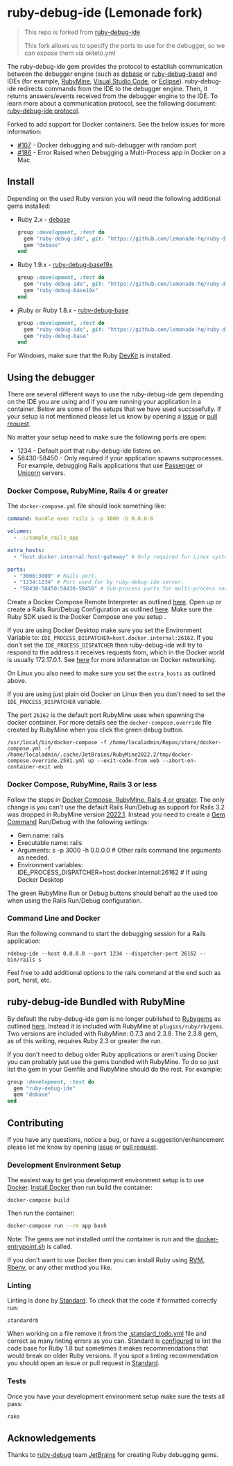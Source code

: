 # ruby-debug-ide (Lemonade fork)

> This repo is forked from [ruby-debug-ide](https://github.com/lemonade-hq/ruby-debug-ide)
> 
> This fork allows us to specify the ports to use for the debugger, so we can expose them via okteto.yml

The ruby-debug-ide gem provides the protocol to establish communication between the debugger engine (such as [debase](https://rubygems.org/gems/debase) or [ruby-debug-base](https://rubygems.org/gems/ruby-debug-base)) and IDEs (for example, [RubyMine](https://www.jetbrains.com/ruby/), [Visual Studio Code](https://code.visualstudio.com/), or [Eclipse](https://www.eclipse.org/ide/)). ruby-debug-ide redirects commands from the IDE to the debugger engine. Then, it returns answers/events received from the debugger engine to the IDE. To learn more about a communication protocol, see the following document: [ruby-debug-ide protocol](protocol-spec.md).

Forked to add support for Docker containers.  See the below issues for more information:

- [#107](https://github.com/ruby-debug/ruby-debug-ide/issues/107) - Docker debugging and sub-debugger with random port
- [#186](https://github.com/ruby-debug/ruby-debug-ide/issues/186) - Error Raised when Debugging a Multi-Process app in Docker on a Mac

## Install

Depending on the used Ruby version you will need the following additional gems installed:

- Ruby 2.x - [debase](https://rubygems.org/gems/debase)

    ```ruby
    group :development, :test do
      gem "ruby-debug-ide", git: "https://github.com/lemonade-hq/ruby-debug-ide", tag: "v0.7.100.rc1"
      gem "debase"
    end
    ```

- Ruby 1.9.x - [ruby-debug-base19x](https://rubygems.org/gems/ruby-debug-base19x)

    ```ruby
    group :development, :test do
      gem "ruby-debug-ide", git: "https://github.com/lemonade-hq/ruby-debug-ide", tag: "v0.7.100.rc1"
      gem "ruby-debug-base19x"
    end
    ```

- jRuby or Ruby 1.8.x - [ruby-debug-base](https://rubygems.org/gems/ruby-debug-base)

    ```ruby
    group :development, :test do
      gem "ruby-debug-ide", git: "https://github.com/lemonade-hq/ruby-debug-ide", tag: "v0.7.100.rc1"
      gem "ruby-debug-base"
    end
    ```

For Windows, make sure that the Ruby [DevKit](https://github.com/oneclick/rubyinstaller/wiki/Development-Kit) is installed.
  
## Using the debugger

There are several different ways to use the ruby-debug-ide gem depending on the IDE you are using and if you are running your application in a container.  Below are some of the setups that we have used succssefully.  If your setup is not mentioned please let us know by opening a [issue](https://github.com/lemonade-hq/ruby-debug-ide/issues) or [pull request](https://github.com/lemonade-hq/ruby-debug-ide/pulls).

No matter your setup need to make sure the following ports are open:

- 1234 - Default port that ruby-debug-ide listens on.
- 58430-58450 - Only required if your application spawns subprocesses.  For example, debugging Rails applications that use [Passenger](https://www.phusionpassenger.com/) or [Unicorn](https://yhbt.net/unicorn/) servers.

### Docker Compose, RubyMine, Rails 4 or greater

The `docker-compose.yml` file should look something like:

```yaml
command: bundle exec rails s -p 3000 -b 0.0.0.0

volumes: 
  - .:/sample_rails_app

extra_hosts:
  - "host.docker.internal:host-gateway" # Only required for Linux systems running Docker Desktop.

ports:
  - "3000:3000" # Rails port.
  - "1234:1234" # Port used for by ruby-debug-ide server.
  - "58430-58450:58430-58450" # Sub-process ports for multi-process servers (Unicorn, Passenger, etc).
```

Create a Docker Compose Remote Interpreter as outlined [here](https://www.jetbrains.com/help/ruby/using-docker-compose-as-a-remote-interpreter.html#configure_remote_interpreter).  Open up or create a Rails Run/Debug Configuration as outlined [here](https://www.jetbrains.com/help/ruby/run-rails-applications.html).  Make sure the Ruby SDK used is the Docker Compose one you setup .  

If you are using Docker Desktop make sure you set the Environment Variable to: `IDE_PROCESS_DISPATCHER=host.docker.internal:26162`.  If you don't set the `IDE_PROCESS_DISPATCHER` then ruby-debug-ide will try to respond to the address it receives requests from, which in the Docker world is usually 172.17.0.1.  See [here](https://docs.docker.com/desktop/networking/#i-want-to-connect-from-a-container-to-a-service-on-the-host) for more informaiton on Docker networking.   

On Linux you also need to make sure you set the `extra_hosts` as outlined above.

If you are using just plain old Docker on Linux then you don't need to set the `IDE_PROCESS_DISPATCHER` variable.

The port `26162` is the default port RubyMine uses when spawning the docker container.  For more details see the `docker-compose.override` file created by RubyMine when you click the green debug button.  

```shell
/usr/local/bin/docker-compose -f /home/localadmin/Repos/store/docker-compose.yml -f /home/localadmin/.cache/JetBrains/RubyMine2022.2/tmp/docker-compose.override.2581.yml up --exit-code-from web --abort-on-container-exit web
```

### Docker Compose, RubyMine, Rails 3 or less

Follow the steps in [Docker Compose, RubyMine, Rails 4 or greater](#docker-compose-rubymine-rails-4-or-greater).  The only change is you can't use the default Rails Run/Debug as support for Rails 3.2 was dropped in RubyMine version [2022.1](https://blog.jetbrains.com/ruby/2022/05/rubymine-to-retire-rails-3-and-other-outdated-features/).  Instead you need to create a [Gem Command](https://www.jetbrains.com/help/ruby/run-debug-configuration-gem-command.html) Run/Debug with the following settings:

- Gem name: rails
- Executable name: rails
- Arguments: s -p 3000 -h 0.0.0.0 # Other rails command line arguments as needed.
- Environment variables: IDE_PROCESS_DISPATCHER=host.docker.internal:26162 # If using Docker Desktop

The green RubyMine Run or Debug buttons should behalf as the used too when using the Rails Run/Debug configuration. 

### Command Line and Docker

Run the following command to start the debugging session for a Rails application:

```shell
rdebug-ide --host 0.0.0.0 --port 1234 --dispatcher-port 26162 -- bin/rails s
```

Feel free to add additional options to the rails command at the end such as port, horst, etc.

## ruby-debug-ide Bundled with RubyMine

By default the ruby-debug-ide gem is no longer published to [Rubygems](https://rubygems.org/gems/ruby-debug-ide) as outlined [here](https://github.com/ruby-debug/ruby-debug-ide/issues/201).  Instead it is included with RubyMine at `plugins/ruby/rb/gems`.  Two versions are included with RubyMine: 0.7.3 and 2.3.8.  The 2.3.8 gem, as of this writing, requires Ruby 2.3 or greater the run.

If you don't need to debug older Ruby applications or aren't using Docker you can probably just use the gems bundled with RubyMine.  To do so just list the gem in your Gemfile and RubyMine should do the rest.  For example:

```ruby
group :development, :test do
  gem "ruby-debug-ide"
  gem "debase"
end
```

## Contributing

If you have any questions, notice a bug, or have a suggestion/enhancement please let me know by opening [issue](https://github.com/lemonade-hq/ruby-debug-ide/issues) or [pull request](https://github.com/lemonade-hq/ruby-debug-ide/pulls).

### Development Environment Setup

The easiest way to get you development environment setup is to use [Docker](https://www.docker.com/).  [Install Docker](https://docs.docker.com/get-docker/) then run build the container:

```shell
docker-compose build
```

Then run the container:

```bash
docker-compose run --rm app bash
```

Note: The gems are not installed until the container is run and the [docker-entrypoint.sh](docker-entrypoint.sh) is called.

If you don't want to use Docker then you can install Ruby using [RVM](https://rvm.io/), [Rbenv](https://github.com/rbenv/rbenv), or any other method you like.

### Linting

Linting is done by [Standard](https://github.com/testdouble/standard).  To check that the code if formatted correctly run:

```shell
standardrb
```

When working on a file remove it from the [.standard_todo.yml](.standard_todo.yml) file and correct as many linting errors as you can.  Standard is [configured](.standard.yml) to lint the code base for Ruby 1.8 but sometimes it makes recommendations that would break on older Ruby versions.  If you spot a linting recommendation you should open an issue or pull request in [Standard](https://github.com/testdouble/standard). 

### Tests

Once you have your development environment setup make sure the tests all pass:

```bash
rake
```

## Acknowledgements

Thanks to [ruby-debug](https://github.com/ruby-debug) team [JetBrains](https://www.jetbrains.com/) for creating Ruby debugging gems.